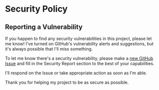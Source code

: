 # Security Policy

## Reporting a Vulnerability

If you happen to find any security vulnerabilities in this project, please let me know! I've turned on GitHub's vulnerability alerts and suggestions, but it's always possible that I'll miss something.

To let me know there's a security vulnerability, please make a [new GitHub Issue](https://github.com/emmasax4/terraform/issues/new) and fill in the Security Report section to the best of your capabilities.

I'll respond on the Issue or take appropriate action as soon as I'm able.

Thank you for helping my project to be as secure as possible.
